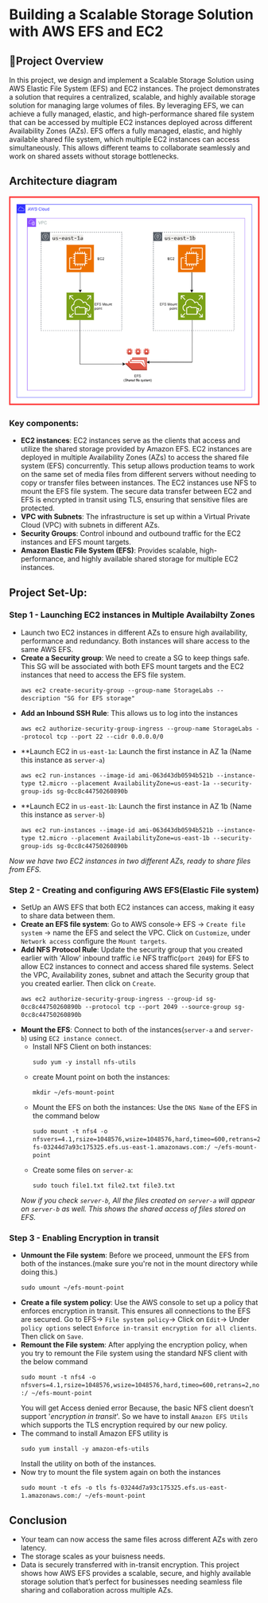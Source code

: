 # Building a Scalable Storage Solution with AWS EFS and EC2
## 📘Project Overview
In this project, we design and implement a Scalable Storage Solution using AWS Elastic File System (EFS) and EC2 instances. The project demonstrates a solution that requires a centralized, scalable, and highly available storage solution for managing large volumes of files. By leveraging EFS, we can achieve a fully managed, elastic, and high-performance shared file system that can be accessed by multiple EC2 instances deployed across different Availability Zones (AZs).
 EFS offers a fully managed, elastic, and highly available shared file system, which multiple EC2 instances can access simultaneously. This allows different teams to collaborate seamlessly and work on shared assets without storage bottlenecks.
## Architecture diagram
![Diagram explaining the architecture of this project](Images/Architecture-diagram.png)
### Key components:
   * **EC2 instances**: EC2 instances serve as the clients that access and utilize the shared storage provided by Amazon EFS. EC2 
     instances are deployed in multiple Availability Zones (AZs) to access the shared file system (EFS) concurrently. This setup
     allows production teams to work on the same set of media files from different servers without needing to copy or transfer
     files between instances.
     The EC2 instances use NFS to mount the EFS file system. The secure data transfer between EC2 and EFS is encrypted in 
     transit using TLS, ensuring that sensitive files are protected.
   * **VPC with Subnets**: The infrastructure is set up within a Virtual Private Cloud (VPC) with subnets in different AZs.
   * **Security Groups**: Control inbound and outbound traffic for the EC2 instances and EFS mount targets.
   * **Amazon Elastic File System (EFS)**: Provides scalable, high-performance, and highly available shared storage for
     multiple EC2 instances.

## Project Set-Up:
### Step 1 - Launching EC2 instances in Multiple Availabilty Zones
* Launch two EC2 instances in different AZs to ensure high availability, performance and redundancy. Both instances will
  share access to the same AWS EFS.
* **Create a Security group**: We need to create a SG to keep things safe. This SG will be associated with both EFS mount
  targets and the EC2 instances that need to access the EFS file system.
  ```
  aws ec2 create-security-group --group-name StorageLabs --description "SG for EFS storage"
  ```
* **Add an Inbound SSH Rule**: This allows us to log into the instances
  ```
  aws ec2 authorize-security-group-ingress --group-name StorageLabs --protocol tcp --port 22 --cidr 0.0.0.0/0
  ```
* **Launch EC2 in `us-east-1a`: Launch the first instance in AZ 1a (Name this instance as `server-a`)
  ```
  aws ec2 run-instances --image-id ami-063d43db0594b521b --instance-type t2.micro --placement AvailabilityZone=us-east-1a --security-group-ids sg-0cc8c44750260890b
  ```
* **Launch EC2 in `us-east-1b`: Launch the first instance in AZ 1b (Name this instance as `server-b`)
  ```
  aws ec2 run-instances --image-id ami-063d43db0594b521b --instance-type t2.micro --placement AvailabilityZone=us-east-1b --security-group-ids sg-0cc8c44750260890b
  ```
*Now we have two EC2 instances in two different AZs, ready to share files from EFS.*
### Step 2 - Creating and configuring AWS EFS(Elastic File system)
* SetUp an AWS EFS that both EC2 instances can access, making it easy to share data between them.
* **Create an EFS file system**: Go to AWS console-> EFS -> `Create file system` -> name the EFS and select the VPC. Click on `Customize`, under `Network access` configure the `Mount targets`. 
* **Add NFS Protocol Rule**: Update the security group that you created earlier with 'Allow' inbound traffic i.e NFS
  traffic(`port 2049`) for EFS to allow EC2 instances to connect and access shared file systems. Select the VPC,
  Availability zones, subnet and attach the Security group that you created earlier. Then click on `Create`. 
  ```
  aws ec2 authorize-security-group-ingress --group-id sg-0cc8c44750260890b --protocol tcp --port 2049 --source-group sg-0cc8c44750260890b
  ```
* **Mount the EFS**: Connect to both of the instances(`server-a` and `server-b`) using `EC2 instance connect`.
  * Install NFS Client on both instances:
    ```
    sudo yum -y install nfs-utils
    ```
  * create Mount point on both the instances:
    ```
    mkdir ~/efs-mount-point
    ```
  * Mount the EFS on both the instances: Use the `DNS Name` of the EFS in the command below
    ```
    sudo mount -t nfs4 -o nfsvers=4.1,rsize=1048576,wsize=1048576,hard,timeo=600,retrans=2,noresvport fs-03244d7a93c175325.efs.us-east-1.amazonaws.com:/ ~/efs-mount-point
    ```
  * Create some files on `server-a`:
    ```
    sudo touch file1.txt file2.txt file3.txt
    ```
  *Now if you check `server-b`, All the files created on `server-a` will appear on `server-b` as well. This shows the shared access of files stored on EFS.*
### Step 3 - Enabling Encryption in transit
* **Unmount the File system**: Before we proceed, unmount the EFS from both of the instances.(make sure you're not in the 
  mount directory while doing this.)
  ```
  sudo umount ~/efs-mount-point
  ```
* **Create a file system policy**: Use the AWS console to set up a policy that enforces encryption in transit. This ensures
  all connections to the EFS are secured.
  Go to EFS-> `File system policy`-> Click on `Edit`-> Under `policy options` select `Enforce in-transit encryption for all
  clients`. Then click on `Save`.
* **Remount the File system**: After applying the encryption policy, when you try to remount the File system using the
  standard NFS client with the below command
  ```
  sudo mount -t nfs4 -o nfsvers=4.1,rsize=1048576,wsize=1048576,hard,timeo=600,retrans=2,noresvport :/ ~/efs-mount-point
  ```
  You will get Access denied error Because, the basic NFS client doesn’t support '*encryption in transit*'. So we have to
  install `Amazon EFS Utils` which supports the TLS encryption required by our new policy.
* The command to install Amazon EFS utility is
  ```
  sudo yum install -y amazon-efs-utils
  ```
  Install the utility on both of the instances.
* Now try to mount the file system again on both the instances
  ```
  sudo mount -t efs -o tls fs-03244d7a93c175325.efs.us-east-1.amazonaws.com:/ ~/efs-mount-point
  ```
## Conclusion
* Your team can now access the same files across different AZs with zero latency.
* The storage scales as your buisness needs.
* Data is securely transferred with in-transit encryption.
This project shows how AWS EFS provides a scalable, secure, and highly available storage solution that’s perfect for businesses needing seamless file sharing and collaboration across multiple AZs.


